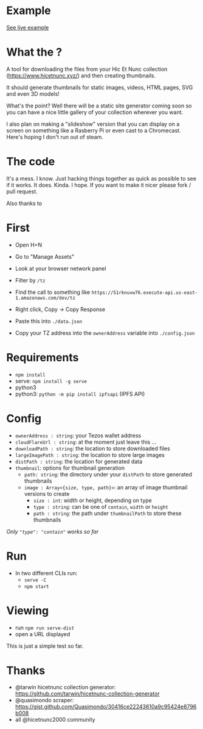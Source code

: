 # Example

[See live example](https://zealous-swartz-f72bdd.netlify.app/)
# What the  ?

A tool for downloading the files from your Hic Et Nunc collection (https://www.hicetnunc.xyz/) and then creating thumbnails.

It should generate thumbnails for static images, videos, HTML pages, SVG and even 3D models!

What's the point? Well there will be a static site generator coming soon so you can have a nice little gallery of your collection wherever you want.

I also plan on making a "slideshow" version that you can display on a screen on something like a Rasberry Pi or even cast to a Chromecast. Here's hoping I don't run out of steam.

# The code

It's a mess. I know. Just hacking things together as quick as possible to see if it works. It does. Kinda. I hope. If you want to make it nicer please fork / pull request.

Also thanks to 

# First

- Open H=N
- Go to "Manage Assets"
- Look at your browser network panel
- Filter by `/tz`
- Find the call to something like `https://51rknuvw76.execute-api.us-east-1.amazonaws.com/dev/tz`
- Right click, Copy -> Copy Response
- Paste this into `./data.json`

- Copy your TZ address into the `ownerAddress` variable into `./config.json`

# Requirements

- `npm install`
- serve: `npm install -g serve`
- python3
- python3: `python -m pip install ipfsapi` (IPFS API)

# Config

- `ownerAddress : string`: your Tezos wallet address
- `cloudFlareUrl : string`: at the moment just leave this ...
- `downloadPath : string`: the location to store downloaded files
- `largeImagePath : string`: the location to store large images
- `distPath : string`: the location for generated data
- `thumbnail`: options for thumbnail generation
  - `path: string`: the directory under your `distPath` to store generated thumbnails
  - `image : Array<{size, type, path}>`: an array of image thumbnail versions to create
    - `size : int`: width or height, depending on type
    - `type : string`: can be one of `contain`, `width` or `height`
    - `path : string`: the path under `thumbnailPath` to store these thumbnails

*Only `"type": "contain"` works so far*

# Run

- In two different CLIs run:
  - `serve -C`
  - `npm start`

# Viewing

- run `npm run serve-dist`
- open a URL displayed

This is just a simple test so far.

# Thanks

- @tarwin hicetnunc collection generator: https://github.com/tarwin/hicetnunc-collection-generator
- @quasimondo scraper: https://gist.github.com/Quasimondo/30416ce22243610a9c95424e8796b008
- all @hicetnunc2000 community
